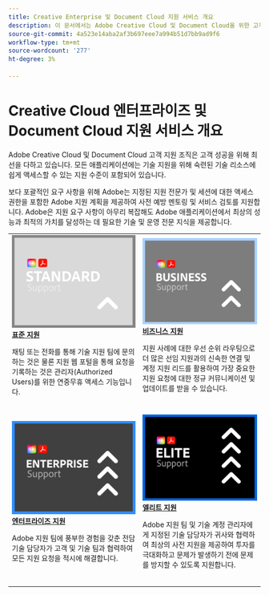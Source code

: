 ```yaml
---
title: Creative Enterprise 및 Document Cloud 지원 서비스 개요
description: 이 문서에서는 Adobe Creative Cloud 및 Document Cloud을 위한 고객 지원 옵션에 대한 요약을 제공합니다. 이러한 옵션에는 Standard, Business, Enterprise 및 Elite가 포함됩니다.
source-git-commit: 4a523e14aba2af3b697eee7a994b51d7bb9ad9f6
workflow-type: tm+mt
source-wordcount: '277'
ht-degree: 3%

---
```


# Creative Cloud 엔터프라이즈 및 Document Cloud 지원 서비스 개요

Adobe Creative Cloud 및 Document Cloud 고객 지원 조직은 고객 성공을 위해 최선을 다하고 있습니다. 모든 애플리케이션에는 기술 지원을 위해 숙련된 기술 리소스에 쉽게 액세스할 수 있는 지원 수준이 포함되어 있습니다.

보다 포괄적인 요구 사항을 위해 Adobe는 지정된 지원 전문가 및 세션에 대한 액세스 권한을 포함한 Adobe 지원 계획을 제공하여 사전 예방 멘토링 및 서비스 검토를 지원합니다. Adobe은 지원 요구 사항이 아무리 복잡해도 Adobe 애플리케이션에서 최상의 성능과 최적의 가치를 달성하는 데 필요한 기술 및 운영 전문 지식을 제공합니다.

<table style="table-layout:fixed">
<tr>
  <td>
    <a href="assets/DMeStandardSupportDatasheet_2022.pdf">
    <img alt="표준" src="assets/STANDARDSupportThumbnailCC.png"/>
    </a>
    <div>
    <a href="assets/DMeStandardSupportDatasheet_2022.pdf"><strong>표준 지원</strong></a> 
    </div>
    <p>채팅 또는 전화를 통해 기술 지원 팀에 문의하는 것은 물론 지원 웹 포털을 통해 요청을 기록하는 것은 관리자(Authorized Users)를 위한 연중무휴 액세스 기능입니다. </p>
    <br>
  </td>
  <td>
    <a href="assets/DMeBusinessSupportDatasheet_2022.pdf">
      <img alt="비즈니스" src="assets/BusinessSupportThumbnailCC.png">
    </a>
    <div>
    <a href="assets/DMeBusinessSupportDatasheet_2022.pdf"><strong>비즈니스 지원</strong></a>
    </div>
    <p>지원 사례에 대한 우선 순위 라우팅으로 더 많은 선임 지원과의 신속한 연결 및 계정 지원 리드를 활용하여 가장 중요한 지원 요청에 대한 정규 커뮤니케이션 및 업데이트를 받을 수 있습니다.</p>
    <br>
  </td>
</tr>
<tr>
  <td>
    <a href="assets/DMeEnterpriseSupportDatasheet_2022.pdf">
    <img alt="엔터프라이즈" src="assets/EnterpriseSupportThumbnailxx.png"/>
    </a>
    <div>
    <a href="assets/DMeEnterpriseSupportDatasheet_2022.pdf"><strong>엔터프라이즈 지원</strong></a>
    </div>
    <p>Adobe 지원 팀에 풍부한 경험을 갖춘 전담 기술 담당자가 고객 및 기술 팀과 협력하여 모든 지원 요청을 적시에 해결합니다.</p>
    <br>
  </td>
  <td>
    <a href="assets/DMeEliteSupportDatasheet_2022.pdf">
      <img alt="엘리트" src="assets/EliteSupportThumbnailcc.png">
    </a>
    <div>
    <a href="assets/DMeEliteSupportDatasheet_2022.pdf"><strong>엘리트 지원</strong></a>
    </div>
    <p>Adobe 지원 팀 및 기술 계정 관리자에게 지정된 기술 담당자가 귀사와 협력하여 최상의 사전 지원을 제공하여 투자를 극대화하고 문제가 발생하기 전에 문제를 방지할 수 있도록 지원합니다.</p>
    <br>
  </td>
</tr>
</table>

